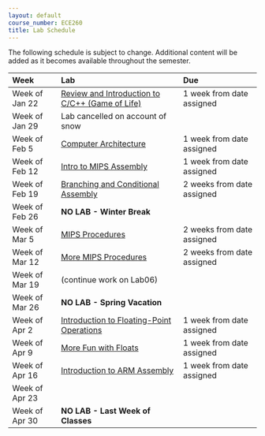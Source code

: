 ```yaml
---
layout: default
course_number: ECE260
title: Lab Schedule
---
```


The following schedule is subject to change.
Additional content will be added as it becomes available throughout the semester.<br>


**Week**       | **Lab**                                                                |  **Due**                                                                                                                   
:--------------|:-----------------------------------------------------------------------|:--------------------------    
Week of Jan 22 |  [Review and Introduction to C/C++ (Game of Life)](labs/lab01.html)    |  1 week from date assigned  <!-- lab 1 -->
Week of Jan 29 |  Lab cancelled on account of snow                                      |
Week of Feb 5  |  [Computer Architecture](labs/lab02.html)                              |  1 week from date assigned  <!-- lab 2 -->
Week of Feb 12 |  [Intro to MIPS Assembly](labs/lab03.html)                             |  1 week from date assigned  <!-- lab 3 -->
Week of Feb 19 |  [Branching and Conditional Assembly](labs/lab04.html)                 |  2 weeks from date assigned <!-- lab 4 -->
Week of Feb 26 |  **NO LAB - Winter Break**                                             |
Week of Mar 5  |  [MIPS Procedures](labs/lab05.html)                                    |  2 weeks from date assigned <!-- lab 5 -->
Week of Mar 12 |  [More MIPS Procedures](labs/lab06.html)                               |  2 weeks from date assigned <!-- lab 6 -->
Week of Mar 19 |  (continue work on Lab06)                                              | 
Week of Mar 26 |  **NO LAB - Spring Vacation**                                          |
Week of Apr 2  |  [Introduction to Floating-Point Operations](labs/lab07.html)          |  1 week from date assigned  <!-- lab 7 -->
Week of Apr 9  |  [More Fun with Floats](labs/lab08.html)                               |  1 week from date assigned  <!-- lab 8 -->
Week of Apr 16 |  [Introduction to ARM Assembly](labs/lab09.html)                       |  1 week from date assigned  <!-- lab 9 -->
Week of Apr 23 |                                                                        |  <!-- lab 10 -->
Week of Apr 30 |  **NO LAB - Last Week of Classes**                                     |


<!-- [Review and Introduction to C/C++](labs/lab01.html) -->
<!-- [Computer Architecture](labs/lab02.html) -->
<!-- [Intro to MIPS Assembly](labs/lab03.html) -->
<!-- [Branching and Conditional Assembly](labs/lab04.html) -->
<!-- [MIPS Procedures](labs/lab05.html) -->
<!-- [More MIPS Procedures](labs/lab06.html) -->
<!-- [Introduction to Floating-Point Operations](labs/lab07.html) -->
<!-- [More Fun with Floats](labs/lab08.html) -->
<!-- [Introduction to ARM Assembly](labs/lab09.html) -->
<!-- [Loop and Function Optimization](labs/lab10.html) -->